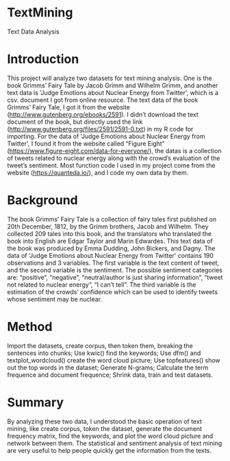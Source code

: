 # TextMining
Text Data Analysis

# Introduction
This project will analyze two datasets for text mining analysis. One is the book Grimms’ Fairy Tale by Jacob Grimm and Wilhelm Grimm, and another text data is 'Judge Emotions about Nuclear Energy from Twitter', which is a csv. document I got from online resource. 
The text data of the book Grimms’ Fairy Tale, I got it from the website (http://www.gutenberg.org/ebooks/2591). I didn’t download the text document of the book, but directly used the link (http://www.gutenberg.org/files/2591/2591-0.txt) in my R code for importing. For the data of 'Judge Emotions about Nuclear Energy from Twitter', I found it from the website called “Figure Eight” (https://www.figure-eight.com/data-for-everyone/), the datas is a collection of tweets related to nuclear energy along with the crowd’s evaluation of the tweet’s sentiment.
Most function code I used in my project come from the website (https://quanteda.io/), and I code my own data by them.

# Background
The book Grimms’ Fairy Tale is a collection of fairy tales first published on 20th December, 1812, by the Grimm brothers, Jacob and Wilhelm. 
They collected 209 tales into this book, and the translators who translated the book into English are Edgar Taylor and Marin Edwardes. This text data of the book was produced by Emma Dudding, John Bickers, and Dagny.
The data of 'Judge Emotions about Nuclear Energy from Twitter' contains 190 observations and 3 variables. 
The first variable is the text content of tweet, and the second variable is the sentiment. The possible sentiment categories are: “positive”, “negative”, “neutral/author is just sharing information”, “tweet not related to nuclear energy”, “I can’t tell”. The third variable is the estimation of the crowds’ confidence which can be used to identify tweets whose sentiment may be nuclear. 

# Method
Import the datasets, create corpus, then token them, breaking the sentences into chunks;
Use kwic() find the keywords;
Use dfm() and textplot_wordcloud() create the word cloud picture;
Use topfeatures() show out the top words in the dataset; 
Generate N-grams;
Calculate the term frequence and document frequence;
Shrink data, train and test datasets.

# Summary 
By analyzing these two data, I understood the basic operation of text mining, like create corpus, token the dataset, generate the document frequency matrix, find the keywords, and plot the word cloud picture and network between them.
The statistical and sentiment analysis of text mining are very useful to help people quickly get the information from the texts.
